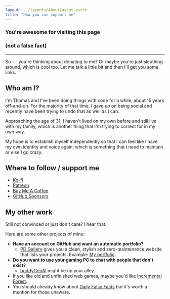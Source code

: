 ```yaml
---
layout: ../layouts/AboutLayout.astro
title: "How you can support me"
---
```


### You're awesome for visiting this page
### (not a false fact)

----

So - - you're thinking about donating to me? Or maybe you're just sleuthing around, which is cool too. Let me talk a little bit and then I'll get you some links.

## Who am I?

I'm Thomas and I've been doing things with code for a while, about 15 years off-and-on. For the majority of that time, I gave up on being social and recently have been trying to undo that as well as I can.

Approaching the age of 31, I haven't lived on my own before and still live with my family, which is another thing that I'm trying to correct for in my own way.

My hope is to establish myself independently so that I can feel like I have my own identity and voice again, which is something that I need to maintain or else I go crazy.

## Where to follow / support me

- [Ko-fi](https://ko-fi.com/parsehex)
- [Patreon](https://patreon.com/cw/parsehex)
- [Buy Me A Coffee](https://buymeacoffee.com/parsehex)
- [GitHub Sponsors](https://github.com/sponsors/parsehex)

## My other work

Still not convinced or just don't care? I hear that.

Here are some other projects of mine:

- **Have an account on GitHub and want an automatic portfolio?**
  - [PD Gallery](https://github.com/ProjectDepot/Gallery) gives you a clean, stylish and zero-maintenance website that lists your projects. Example: [My portfolio](https://parsehex.github.io/).
- **Do you want to use your gaming PC to chat with people that don't exist?**
  - [buddyGenAI](https://github.com/parsehex/buddyGenAI) might be up your alley.
- If you like old and unfinished web games, maybe you'd like [Incremental Forest](https://github.com/parsehex/incremental-forest).
- You should already know about [Daily False Facts](https://dailyfalsefacts.com/) but it's worth a mention for those unaware.
